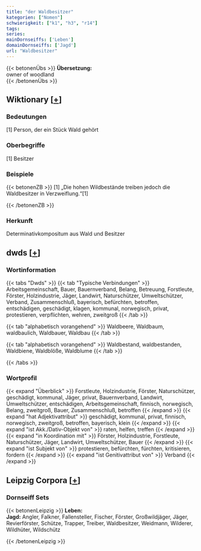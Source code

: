 ```yaml
---
title: "der Waldbesitzer"
kategorien: ["Nomen"]
schwierigkeit: ["k1", "h3", "r14"]
tags:
series:
mainDornseiffs: ['Leben']
domainDornseiffs: ['Jagd']
url: "Waldbesitzer"
---
```


{{< betonenÜbs >}}
**Übersetzung:**  
owner of woodland  
{{< /betonenÜbs >}}

## Wiktionary [[+](https://de.wiktionary.org/wiki/Waldbesitzer)]

### Bedeutungen
[1] Person, der ein Stück Wald gehört  

### Oberbegriffe
[1] Besitzer  

### Beispiele
{{< betonenZB >}}
[1] „Die hohen Wildbestände treiben jedoch die Waldbesitzer in Verzweiflung.“[1]  

{{< /betonenZB >}}
### Herkunft
Determinativkompositum aus Wald und Besitzer  



## dwds [[+](https://www.dwds.de/wb/Waldbesitzer)]

### Wortinformation
{{< tabs "Dwds" >}}
{{< tab "Typische Verbindungen" >}}
Arbeitsgemeinschaft, Bauer, Bauernverband, Belang, Betreuung, Forstleute, Förster, Holzindustrie, Jäger, Landwirt, Naturschützer, Umweltschützer, Verband, Zusammenschluß, bayerisch, befürchten, betroffen, entschädigen, geschädigt, klagen, kommunal, norwegisch, privat, protestieren, verpflichten, wehren, zweitgroß
{{< /tab >}}

{{< tab "alphabetisch vorangehend" >}}
Waldbeere, Waldbaum, waldbaulich, Waldbauer, Waldbau
{{< /tab >}}

{{< tab "alphabetisch vorangehend" >}}
Waldbestand, waldbestanden, Waldbiene, Waldblöße, Waldblume
{{< /tab >}}

{{< /tabs >}}

### Wortprofil
{{< expand "Überblick" >}} Forstleute, Holzindustrie, Förster, Naturschützer, geschädigt, kommunal, Jäger, privat, Bauernverband, Landwirt, Umweltschützer, entschädigen, Arbeitsgemeinschaft, finnisch, norwegisch, Belang, zweitgroß, Bauer, Zusammenschluß, betroffen {{< /expand >}}
{{< expand "hat Adjektivattribut" >}} geschädigt, kommunal, privat, finnisch, norwegisch, zweitgroß, betroffen, bayerisch, klein {{< /expand >}}
{{< expand "ist Akk./Dativ-Objekt von" >}} raten, helfen, treffen {{< /expand >}}
{{< expand "in Koordination mit" >}} Förster, Holzindustrie, Forstleute, Naturschützer, Jäger, Landwirt, Umweltschützer, Bauer {{< /expand >}}
{{< expand "ist Subjekt von" >}} protestieren, befürchten, fürchten, kritisieren, fordern {{< /expand >}}
{{< expand "ist Genitivattribut von" >}} Verband {{< /expand >}}

## Leipzig Corpora [[+](https://corpora.uni-leipzig.de/en/res?word=Waldbesitzer&corpusId=deu_newscrawl-public_2018)]

### Dornseiff Sets
{{< betonenLeipzig >}}
**Leben:**  
**Jagd:** Angler, Falkner, Fallensteller, Fischer, Förster, Großwildjäger, Jäger, Revierförster, Schütze, Trapper, Treiber, Waldbesitzer, Weidmann, Wilderer, Wildhüter, Wildschütz  

{{< /betonenLeipzig >}}
